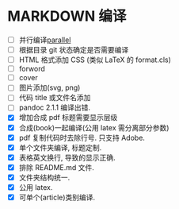 # MARKDOWN 编译

- [ ] 并行编译[parallel](http://www.gnu.org/software/parallel/)
- [ ] 根据目录 git 状态确定是否需要编译
- [ ] HTML 格式添加 CSS (类似 LaTeX 的 format.cls)
- [ ] forword
- [ ] cover
- [ ] 图片添加(svg, png)
- [ ] 代码 title 或文件名添加
- [ ] pandoc 2.1.1 编译出错.
- [x] 增加合成 pdf 标题需要显示层级
- [x] 合成(book)一起编译(公用 latex 需分离部分参数)
- [x] pdf 复制代码时去除行号. 只支持 Adobe.
- [x] 单个文件夹编译, 标题定制.
- [x] 表格英文换行, 导致的显示正确.
- [x] 排除 README.md 文件.
- [x] 文件夹结构统一.
- [x] 公用 latex.
- [x] 可单个(article)类别编译.
